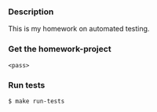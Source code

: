 ### Description
This is my homework on automated testing.

### Get the homework-project
```
<pass>
```

### Run tests
```
$ make run-tests
```
